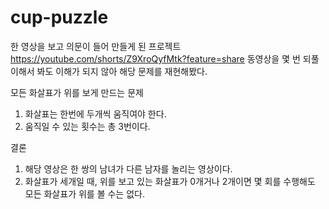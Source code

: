 # cup-puzzle

한 영상을 보고 의문이 들어 만들게 된 프로젝트
https://youtube.com/shorts/Z9XroQyfMtk?feature=share
동영상을 몇 번 되풀이해서 봐도 이해가 되지 않아 해당 문제를 재현해봤다.

모든 화살표가 위를 보게 만드는 문제
1. 화살표는 한번에 두개씩 움직여야 한다.
2. 움직일 수 있는 횟수는 총 3번이다.

결론
1. 해당 영상은 한 쌍의 남녀가 다른 남자를 놀리는 영상이다.
2. 화살표가 세개일 때, 위를 보고 있는 화살표가 0개거나 2개이면 몇 회를 수행해도 모든 화살표가 위를 볼 수는 없다.